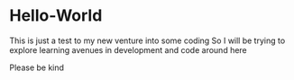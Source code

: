 # Hello-World
This is just a test to my new venture into some coding
So I will be trying to explore learning avenues in development and code around here

Please be kind
